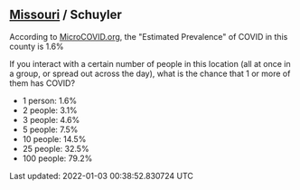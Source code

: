 
## [Missouri](/united-states/missouri) / Schuyler

According to [MicroCOVID.org](http://microcovid.org),
the "Estimated Prevalence" of COVID in this county is 1.6%

If you interact with a certain number of people in this location
(all at once in a group, or spread out across the day), what is the chance that
1 or more of them has COVID?

- 1 person: 1.6%
- 2 people: 3.1%
- 3 people: 4.6%
- 5 people: 7.5%
- 10 people: 14.5%
- 25 people: 32.5%
- 100 people: 79.2%

Last updated: 2022-01-03 00:38:52.830724 UTC
